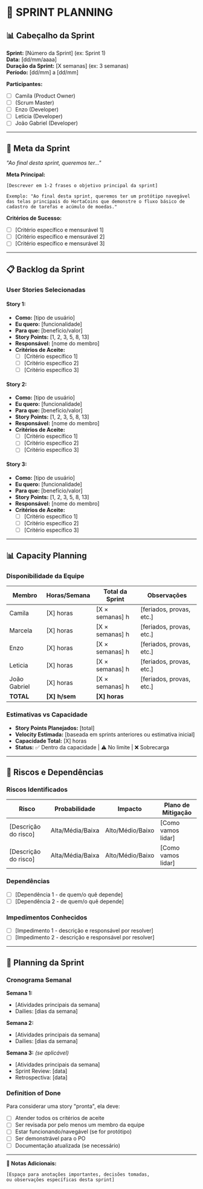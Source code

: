 
# 🎯 **SPRINT PLANNING**

## **📊 Cabeçalho da Sprint**

**Sprint:** [Número da Sprint] (ex: Sprint 1)  
**Data:** [dd/mm/aaaa]  
**Duração da Sprint:** [X semanas] (ex: 3 semanas)  
**Período:** [dd/mm] a [dd/mm]

**Participantes:**
- [ ] Camila (Product Owner)
- [ ]  (Scrum Master)
- [ ] Enzo (Developer)
- [ ] Leticia (Developer)
- [ ] João Gabriel (Developer)

---

## **🎯 Meta da Sprint**
*"Ao final desta sprint, queremos ter..."*

**Meta Principal:**
```
[Descrever em 1-2 frases o objetivo principal da sprint]

Exemplo: "Ao final desta sprint, queremos ter um protótipo navegável 
das telas principais do HortaCoins que demonstre o fluxo básico de 
cadastro de tarefas e acúmulo de moedas."
```

**Critérios de Sucesso:**
- [ ] [Critério específico e mensurável 1]
- [ ] [Critério específico e mensurável 2]
- [ ] [Critério específico e mensurável 3]

---

## **📋 Backlog da Sprint**

### **User Stories Selecionadas**

#### **Story 1:**
- **Como:** [tipo de usuário]
- **Eu quero:** [funcionalidade]
- **Para que:** [benefício/valor]
- **Story Points:** [1, 2, 3, 5, 8, 13]
- **Responsável:** [nome do membro]
- **Critérios de Aceite:**
  - [ ] [Critério específico 1]
  - [ ] [Critério específico 2]
  - [ ] [Critério específico 3]

#### **Story 2:**
- **Como:** [tipo de usuário]
- **Eu quero:** [funcionalidade]
- **Para que:** [benefício/valor]
- **Story Points:** [1, 2, 3, 5, 8, 13]
- **Responsável:** [nome do membro]
- **Critérios de Aceite:**
  - [ ] [Critério específico 1]
  - [ ] [Critério específico 2]
  - [ ] [Critério específico 3]

#### **Story 3:**
- **Como:** [tipo de usuário]
- **Eu quero:** [funcionalidade]
- **Para que:** [benefício/valor]
- **Story Points:** [1, 2, 3, 5, 8, 13]
- **Responsável:** [nome do membro]
- **Critérios de Aceite:**
  - [ ] [Critério específico 1]
  - [ ] [Critério específico 2]
  - [ ] [Critério específico 3]

---

## **📊 Capacity Planning**

### **Disponibilidade da Equipe**
| Membro | Horas/Semana | Total da Sprint | Observações |
|--------|--------------|-----------------|-------------|
| Camila | [X] horas | [X × semanas] h | [feriados, provas, etc.] |
| Marcela | [X] horas | [X × semanas] h | [feriados, provas, etc.] |
| Enzo | [X] horas | [X × semanas] h | [feriados, provas, etc.] |
| Leticia | [X] horas | [X × semanas] h | [feriados, provas, etc.] |
| João Gabriel | [X] horas | [X × semanas] h | [feriados, provas, etc.] |
| **TOTAL** | **[X] h/sem** | **[X] horas** |  |

### **Estimativas vs Capacidade**
- **Story Points Planejados:** [total]
- **Velocity Estimada:** [baseada em sprints anteriores ou estimativa inicial]
- **Capacidade Total:** [X] horas
- **Status:** ✅ Dentro da capacidade | ⚠️ No limite | ❌ Sobrecarga

---

## **🚧 Riscos e Dependências**

### **Riscos Identificados**
| Risco | Probabilidade | Impacto | Plano de Mitigação |
|-------|---------------|---------|-------------------|
| [Descrição do risco] | Alta/Média/Baixa | Alto/Médio/Baixo | [Como vamos lidar] |
| [Descrição do risco] | Alta/Média/Baixa | Alto/Médio/Baixo | [Como vamos lidar] |

### **Dependências**
- [ ] [Dependência 1 - de quem/o quê depende]
- [ ] [Dependência 2 - de quem/o quê depende]

### **Impedimentos Conhecidos**
- [ ] [Impedimento 1 - descrição e responsável por resolver]
- [ ] [Impedimento 2 - descrição e responsável por resolver]

---

## **📅 Planning da Sprint**

### **Cronograma Semanal**
**Semana 1:**
- [Atividades principais da semana]
- Dailies: [dias da semana]

**Semana 2:**
- [Atividades principais da semana]
- Dailies: [dias da semana]

**Semana 3:** *(se aplicável)*
- [Atividades principais da semana]
- Sprint Review: [data]
- Retrospectiva: [data]

### **Definition of Done**
Para considerar uma story "pronta", ela deve:
- [ ] Atender todos os critérios de aceite
- [ ] Ser revisada por pelo menos um membro da equipe
- [ ] Estar funcionando/navegável (se for protótipo)
- [ ] Ser demonstrável para o PO
- [ ] Documentação atualizada (se necessário)

---

**📝 Notas Adicionais:**
```
[Espaço para anotações importantes, decisões tomadas, 
ou observações específicas desta sprint]
```
